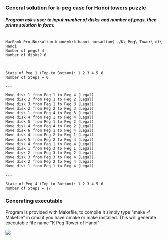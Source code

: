 ### General solution for k-peg case for Hanoi towers puzzle

##### Program asks user to input number of disks and number of pegs, then prints solution in form:

```

MacBook-Pro-Nursultan-Kuandyk:k-hanoi nursultan$ ./K\ Peg\ Tower\ of\ Hanoi
Number of pegs? 4
Number of disks? 6

---

State of Peg 1 (Top to Bottom): 1 2 3 4 5 6
Number of Steps = 0

---

Move disk 1 from Peg 1 to Peg 4 (Legal)
Move disk 2 from Peg 1 to Peg 2 (Legal)
Move disk 3 from Peg 1 to Peg 3 (Legal)
Move disk 2 from Peg 2 to Peg 3 (Legal)
Move disk 1 from Peg 4 to Peg 3 (Legal)
Move disk 4 from Peg 1 to Peg 4 (Legal)
Move disk 5 from Peg 1 to Peg 2 (Legal)
Move disk 4 from Peg 4 to Peg 2 (Legal)
Move disk 6 from Peg 1 to Peg 4 (Legal)
Move disk 4 from Peg 2 to Peg 1 (Legal)
Move disk 5 from Peg 2 to Peg 4 (Legal)
Move disk 4 from Peg 1 to Peg 4 (Legal)
Move disk 1 from Peg 3 to Peg 1 (Legal)
Move disk 2 from Peg 3 to Peg 2 (Legal)
Move disk 3 from Peg 3 to Peg 4 (Legal)
Move disk 2 from Peg 2 to Peg 4 (Legal)
Move disk 1 from Peg 1 to Peg 4 (Legal)

---

State of Peg 4 (Top to Bottom): 1 2 3 4 5 6
Number of Steps = 17

```

### Generating executable

Program is provided with Makefile, to compile it simply type "make -f Makefile" in cmd if you have cmake or make installed.
This will generate executable file name "K Peg Tower of Hanoi"

![](https://komarev.com/ghpvc/?username=lunarnuts/k-hanoi)
